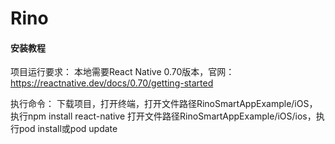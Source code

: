 # Rino

#### 安装教程

项目运行要求：
本地需要React Native 0.70版本，官网：https://reactnative.dev/docs/0.70/getting-started

执行命令：
下载项目，打开终端，打开文件路径RinoSmartAppExample/iOS，执行npm install react-native
打开文件路径RinoSmartAppExample/iOS/ios，执行pod install或pod update
